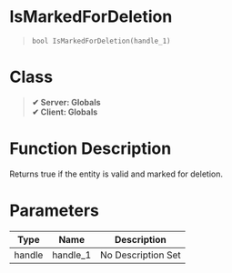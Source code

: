 # IsMarkedForDeletion
> `bool IsMarkedForDeletion(handle_1)`
# Class
> __✔ Server: Globals__  
> __✔ Client: Globals__  
# Function Description
Returns true if the entity is valid and marked for deletion.
# Parameters
Type|Name|Description
--|--|--
handle|handle_1|No Description Set
